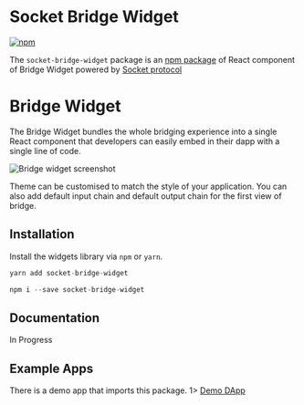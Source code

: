 # Socket Bridge Widget

[![npm](https://img.shields.io/npm/v/socket-bridge-widget)](https://www.npmjs.com/package/socket-bridge-widget)

The `socket-bridge-widget` package is an [npm package](https://www.npmjs.com/package/socket-bridge-widget) of React component of Bridge Widget powered by [Socket protocol](https://socket.tech/)

# Bridge Widget

The Bridge Widget bundles the whole bridging experience into a single React component that developers can easily embed in their dapp with a single line of code. 

 ![Bridge widget screenshot](https://user-images.githubusercontent.com/54444545/175857101-c0140419-02dc-478b-991b-daddc2b2366f.png)


Theme can be customised to match the style of your application. You can also add default input chain and default output chain for the first view of bridge.

## Installation

Install the widgets library via `npm` or `yarn`.

```js
yarn add socket-bridge-widget
```
```js
npm i --save socket-bridge-widget
```

## Documentation

In Progress

## Example Apps

There is a demo app that imports this package.
1> [Demo DApp](https://github.com/nilesh46/Socket-Widget-Demo-Dapp)
